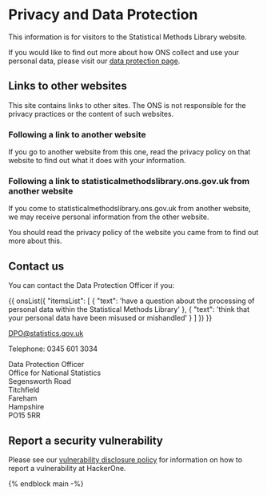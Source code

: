 
<h1>Privacy and Data Protection</h1>

<p>This information is for visitors to the Statistical Methods Library website.</p>

<p>If you would like to find out more about how ONS collect and use your personal data, please visit our <a href="https://www.ons.gov.uk/aboutus/transparencyandgovernance/dataprotection">data protection page</a>.</p>

<h2>Links to other websites</h2>

<p>This site contains links to other sites. The ONS is not responsible for the privacy practices or the content of such websites.</p>

<h3>Following a link to another website</h3>

<p>If you go to another website from this one, read the privacy policy on that website to find out what it does with your information.</p>

<h3>Following a link to statisticalmethodslibrary.ons.gov.uk from another website</h3>

<p>If you come to statisticalmethodslibrary.ons.gov.uk from another website, we may receive personal information from the other website.</p>

<p>You should read the privacy policy of the website you came from to find out more about this.</p>

<h2>Contact us</h2>

<p> You can contact the Data Protection Officer if you:</p>

{{
    onsList({
        "itemsList": [
            {
                "text": 'have a question about the processing of personal data within the Statistical Methods Library'
            },
            {
                "text": 'think that your personal data have been misused or mishandled'
            }
        ]
    })
}}

<p><a href="mailto:DPO@statistics.gov.uk">DPO@statistics.gov.uk</a></p>

<p>Telephone: 0345 601 3034</p>

<p>Data Protection Officer<br>
Office for National Statistics<br>
Segensworth Road<br>
Titchfield<br>
Fareham<br>
Hampshire<br>
PO15 5RR</p>

<h2>Report a security vulnerability</h2>

<p>Please see our <a href="https://www.ons.gov.uk/help/vulnerabilitydisclosurepolicy">vulnerability disclosure policy</a> for information on how to report a vulnerability at HackerOne.</p>

{% endblock main -%}
